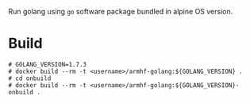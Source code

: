 Run golang using `go` software package bundled in alpine OS version.

# Build

    # GOLANG_VERSION=1.7.3
    # docker build --rm -t <username>/armhf-golang:${GOLANG_VERSION} .
    # cd onbuild
    # docker build --rm -t <username>/armhf-golang:${GOLANG_VERSION}-onbuild .
